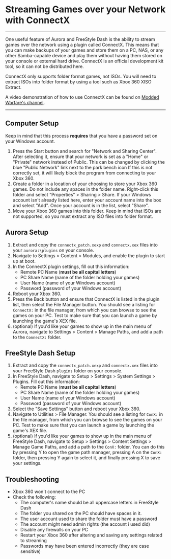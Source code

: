 # Streaming Games over your Network with ConnectX

------

One useful feature of Aurora and FreeStyle Dash is the ability to  stream games over the network using a plugin called ConnectX. This means that you can make backups of your games and store them on a PC, NAS, or any other Samba-capable device and play them without having them stored on your console or external hard drive. ConnectX is an official  development kit tool, so it can not be distributed here.

ConnectX only supports folder format games, not ISOs. You will need  to extract ISOs into folder format by using a tool such as Xbox 360 XISO Extract.

A video demonstration of how to use ConnectX can be found on [Modded Warfare's channel](https://youtu.be/quiuNJG-5lk?list=PLn7ji3VsPy3G08cHNCHyT4Yj-WWYhw8D7).

------

## Computer Setup

Keep in mind that this process **requires** that you have a password set on your Windows account.

1. Press the Start button and search for "Network and Sharing  Center". After selecting it, ensure that your network is set as a "Home" or "Private" network instead of Public. This can be changed by clicking the blue "Public Network" link next to the park bench icon If this is  not correctly set, it will likely block the program from connecting to  your Xbox 360.
2. Create a folder in a location of your choosing to store your Xbox 360 games. Do not include any spaces in the folder name. Right-click  this folder and select “Properties” > Sharing > Share. If your  Windows account isn't already listed here, enter your account name into  the box and select "Add". Once your account is in the list, select  "Share". 
3. Move your Xbox 360 games into this folder. Keep in mind that ISOs are not supported, so you must extract any ISO files into folder  format.

## Aurora Setup

1. Extract and copy the `connectx_patch.xexp` and `connectx.xex` files into your `aurora:\plugins` on your console.
2. Navigate to Settings > Content > Modules, and enable the plugin to start up at boot.
3. In the ConnectX plugin settings, fill out this information:
   - Remote PC Name (**must be all capital letters**)
   - PC Share Name (name of the folder holding your games)
   - User Name (name of your Windows account)
   - Password (password of your Windows account)
4. Reboot your Xbox 360.
5. Press the Back button and ensure that ConnectX is listed in the  plugin list, then select the File Manager button. You should see a  listing for `ConnectX:` in the file manager, from which you  can browse to see the games on your PC. Test to make sure that you can  launch a game by launching the game's XEX file.
6. (optional) If you'd like your games to show up in the main menu  of Aurora, navigate to Settings > Content > Manage Paths, and add a path to the `ConnectX:` folder. 

## FreeStyle Dash Setup

1. Extract and copy the `connectx_patch.xexp` and `connectx.xex` files into your FreeStyle Dash `plugins` folder on your console.
2. In FreeStyle Dash, navigate to Setup > Settings > System Settings > Plugins. Fill out this information:
   - Remote PC Name (**must be all capital letters**)
   - PC Share Name (name of the folder holding your games)
   - User Name (name of your Windows account)
   - Password (password of your Windows account)
3. Select the "Save Settings" button and reboot your Xbox 360.
4. Navigate to Utilities > File Manager. You should see a listing for `ConX:` in the file manager, from which you can browse to see the games on your PC. Test to make sure that you can launch a game by launching the  game's XEX file.
5. (optional) If you'd like your games to show up in the main menu  of FreeStyle Dash, navigate to Setup > Settings > Content Settings > Manage Game Paths, and add a path to the `ConX:` folder. You can do this by pressing Y to open the game path manager, pressing A on the `ConX:` folder, then pressing Y again to select it, and finally pressing X to save your settings.

## Troubleshooting

- Xbox 360 won't connect to the PC
- Check the following:
  - The computer's name should be all uppercase letters in FreeStyle Dash
  - The folder you shared on the PC should have spaces in it.
  - The user account used to share the folder must have a password
  - The account might need admin rights (the account i used did)
  - Disable any firewalls on your PC
  - Restart your Xbox 360 after altering and saving any settings related to streaming
  - Passwords may have been entered incorrectly (they are case sensitive)